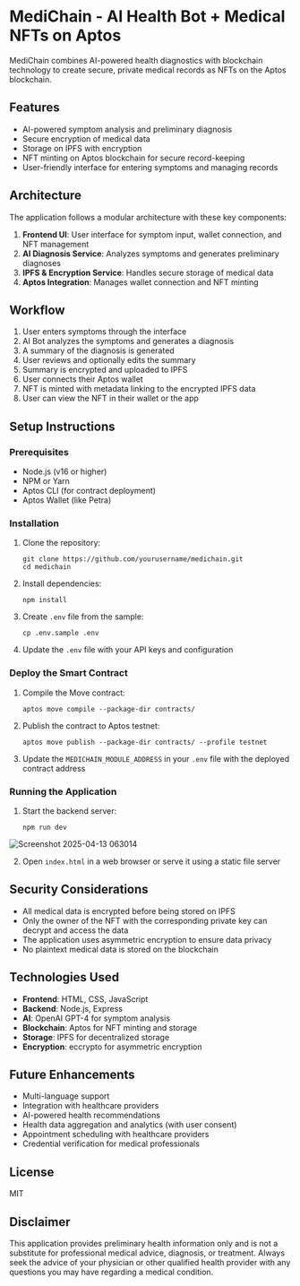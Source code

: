 # MediChain - AI Health Bot + Medical NFTs on Aptos

MediChain combines AI-powered health diagnostics with blockchain technology to create secure, private medical records as NFTs on the Aptos blockchain.

## Features

- AI-powered symptom analysis and preliminary diagnosis
- Secure encryption of medical data
- Storage on IPFS with encryption
- NFT minting on Aptos blockchain for secure record-keeping
- User-friendly interface for entering symptoms and managing records

## Architecture

The application follows a modular architecture with these key components:

1. **Frontend UI**: User interface for symptom input, wallet connection, and NFT management
2. **AI Diagnosis Service**: Analyzes symptoms and generates preliminary diagnoses
3. **IPFS & Encryption Service**: Handles secure storage of medical data
4. **Aptos Integration**: Manages wallet connection and NFT minting

## Workflow

1. User enters symptoms through the interface
2. AI Bot analyzes the symptoms and generates a diagnosis
3. A summary of the diagnosis is generated
4. User reviews and optionally edits the summary
5. Summary is encrypted and uploaded to IPFS
6. User connects their Aptos wallet
7. NFT is minted with metadata linking to the encrypted IPFS data
8. User can view the NFT in their wallet or the app

## Setup Instructions

### Prerequisites

- Node.js (v16 or higher)
- NPM or Yarn
- Aptos CLI (for contract deployment)
- Aptos Wallet (like Petra)

### Installation

1. Clone the repository:
   ```
   git clone https://github.com/yourusername/medichain.git
   cd medichain
   ```

2. Install dependencies:
   ```
   npm install
   ```

3. Create `.env` file from the sample:
   ```
   cp .env.sample .env
   ```

4. Update the `.env` file with your API keys and configuration

### Deploy the Smart Contract

1. Compile the Move contract:
   ```
   aptos move compile --package-dir contracts/
   ```

2. Publish the contract to Aptos testnet:
   ```
   aptos move publish --package-dir contracts/ --profile testnet
   ```

3. Update the `MEDICHAIN_MODULE_ADDRESS` in your `.env` file with the deployed contract address

### Running the Application

1. Start the backend server:
   ```
   npm run dev
   ```
![Screenshot 2025-04-13 063014](https://github.com/user-attachments/assets/2f0219f3-fd58-46d2-b3c2-dd966e658b78)

2. Open `index.html` in a web browser or serve it using a static file server

## Security Considerations

- All medical data is encrypted before being stored on IPFS
- Only the owner of the NFT with the corresponding private key can decrypt and access the data
- The application uses asymmetric encryption to ensure data privacy
- No plaintext medical data is stored on the blockchain

## Technologies Used

- **Frontend**: HTML, CSS, JavaScript
- **Backend**: Node.js, Express
- **AI**: OpenAI GPT-4 for symptom analysis
- **Blockchain**: Aptos for NFT minting and storage
- **Storage**: IPFS for decentralized storage
- **Encryption**: eccrypto for asymmetric encryption

## Future Enhancements

- Multi-language support
- Integration with healthcare providers
- AI-powered health recommendations
- Health data aggregation and analytics (with user consent)
- Appointment scheduling with healthcare providers
- Credential verification for medical professionals

## License

MIT

## Disclaimer

This application provides preliminary health information only and is not a substitute for professional medical advice, diagnosis, or treatment. Always seek the advice of your physician or other qualified health provider with any questions you may have regarding a medical condition.
